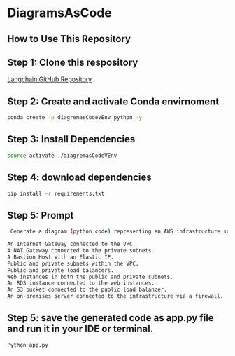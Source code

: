 # DiagramsAsCode

## How to Use This Repository

## Step 1: Clone this respository

[Langchain GitHub Repository](https://github.com/mayankchugh-learning/LanchainProjects.git)

## Step 2: Create and activate Conda envirnoment

```bash
conda create -p diagremasCodeVEnv python -y
```

## Step 3: Install Dependencies

```bash
source activate ./diagremasCodeVEnv
```
## Step 4: download dependencies

```bash
pip install -r requirements.txt
```

## Step 5: Prompt

```bash
 Generate a diagram (python code) representing an AWS infrastructure setup with a VPC, public and private subnets, load balancers, database instances, and an on-premises connection. You can use the right AWS icons and labels to represent the components. The diagram should include the following elements:

An Internet Gateway connected to the VPC.
A NAT Gateway connected to the private subnets.
A Bastion Host with an Elastic IP.
Public and private subnets within the VPC.
Public and private load balancers.
Web instances in both the public and private subnets.
An RDS instance connected to the web instances.
An S3 bucket connected to the public load balancer.
An on-premises server connected to the infrastructure via a firewall.
```

## Step 5: save the generated code as app.py file and run it in your IDE or terminal.


```bash
Python app.py
```